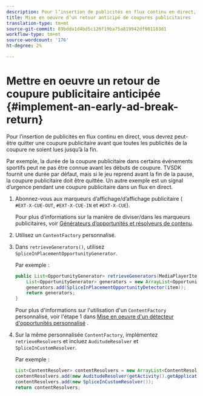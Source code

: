 ```yaml
---
description: Pour l’insertion de publicités en flux continu en direct, vous devrez peut-être quitter une coupure publicitaire avant que toutes les publicités de la coupure ne soient lues jusqu’à la fin.
title: Mise en oeuvre d’un retour anticipé de coupures publicitaires
translation-type: tm+mt
source-git-commit: 89bdda1d4bd5c126f19ba75a819942df901183d1
workflow-type: tm+mt
source-wordcount: '176'
ht-degree: 2%

---
```



# Mettre en oeuvre un retour de coupure publicitaire anticipée {#implement-an-early-ad-break-return}

Pour l’insertion de publicités en flux continu en direct, vous devrez peut-être quitter une coupure publicitaire avant que toutes les publicités de la coupure ne soient lues jusqu’à la fin.

Par exemple, la durée de la coupure publicitaire dans certains événements sportifs peut ne pas être connue avant les débuts de coupure. TVSDK fournit une durée par défaut, mais si le jeu reprend avant la fin de la pause, la coupure publicitaire doit être quittée. Un autre exemple est un signal d’urgence pendant une coupure publicitaire dans un flux en direct.

1. Abonnez-vous aux marqueurs d’affichage/d’affichage publicitaire ( `#EXT-X-CUE-OUT`, `#EXT-X-CUE-IN` et `#EXT-X-CUE`).

   Pour plus d’informations sur la manière de diviser/dans les marqueurs publicitaires, voir [Générateurs d’opportunités et résolveurs de contenu](../../../tvsdk-1.4-for-android/content-resolver/android-1.4-content-resolver-about.md).
1. Utilisez un `ContentFactory` personnalisé.
1. Dans `retrieveGenerators()`, utilisez `SpliceInPlacementOpportunityGenerator`.

   Par exemple :

   ```java
   public List<OpportunityGenerator> retrieveGenerators(MediaPlayerItem item) { 
       List<OpportunityGenerator> generators = new ArrayList<OpportunityGenerator>(); 
       generators.add(SpliceInPlacementOpportunityDetector(item)); 
       return generators; 
   }
   ```

   Pour plus d&#39;informations sur l&#39;utilisation d&#39;un `ContentFactory` personnalisé, voir l&#39;étape 1 dans [Mise en oeuvre d&#39;un détecteur d&#39;opportunités personnalisé](../../../tvsdk-1.4-for-android/content-resolver/android-1.4-opp-detector-impl.md) .

1. Sur la même personnalisée `ContentFactory`, implémentez `retrieveResolvers` et incluez `AuditudeResolver` et `SpliceInCustomResolver`.

   Par exemple :

   ```java
   List<ContentResolver> contentResolvers = new ArrayList<ContentResolver>(); 
   contentResolvers.add(new AuditudeResolver(getActivity().getApplicationContext())); 
   contentResolvers.add(new SpliceInCustomResolver()); 
   return contentResolvers;
   ```

